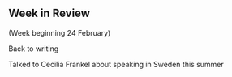 ## Week in Review
(Week beginning 24 February)

Back to writing

Talked to Cecilia Frankel about speaking in Sweden this summer
